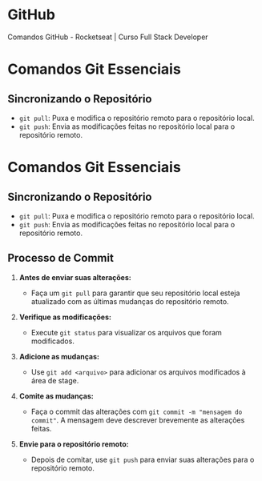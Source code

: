 # GitHub
 Comandos GitHub - Rocketseat | Curso Full Stack Developer
# Comandos Git Essenciais

## Sincronizando o Repositório

- `git pull`: Puxa e modifica o repositório remoto para o repositório local.
- `git push`: Envia as modificações feitas no repositório local para o repositório remoto.


 # Comandos Git Essenciais

## Sincronizando o Repositório

- `git pull`: Puxa e modifica o repositório remoto para o repositório local.
- `git push`: Envia as modificações feitas no repositório local para o repositório remoto.

## Processo de Commit

1. **Antes de enviar suas alterações:**
   - Faça um `git pull` para garantir que seu repositório local esteja atualizado com as últimas mudanças do repositório remoto.
   
2. **Verifique as modificações:**
   - Execute `git status` para visualizar os arquivos que foram modificados.

3. **Adicione as mudanças:**
   - Use `git add <arquivo>` para adicionar os arquivos modificados à área de stage.

4. **Comite as mudanças:**
   - Faça o commit das alterações com `git commit -m "mensagem do commit"`. A mensagem deve descrever brevemente as alterações feitas.

5. **Envie para o repositório remoto:**
   - Depois de comitar, use `git push` para enviar suas alterações para o repositório remoto.

